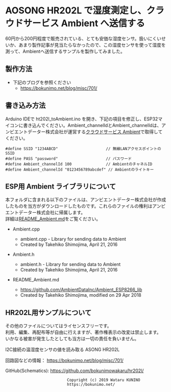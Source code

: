 # AOSONG HR202L で湿度測定し、クラウドサービス Ambient へ送信する

60円から200円程度で販売されている、とても安価な湿度センサ。扱いにくいせいか、あまり製作記事が見当たらなかったので、この湿度センサを使って湿度を測って、Ambientへ送信するサンプルを製作してみました。

## 製作方法
- 下記のブログを参照ください
	- https://bokunimo.net/blog/misc/701/

## 書き込み方法
Arduino IDEで ht202l_toAmbient.ino を開き、下記の項目を修正し、ESP32マイコンに書き込んでください。Ambient_channelIdとAmbient_channelIdは、アンビエントデーター株式会社が運営する[クラウドサービス Ambient](https://ambidata.io/)で取得してください。

	#define SSID "1234ABCD"                     // 無線LANアクセスポイントのSSID
	#define PASS "password"                     // パスワード
	#define Ambient_channelId 100               // AmbientのチャネルID 
	#define Ambient_channelId "0123456789abcdef" // Ambientのライトキー 

## ESP用 Ambient ライブラリについて
本フォルダに含まれる以下のファイルは、アンビエントデーター株式会社が作成したものを当方がダウンロードしたものです。これらのファイルの権利はアンビエントデーター株式会社に帰属します。  
詳細は[README_Ambient.md](README_Ambient.md)をご覧ください。

- Ambient.cpp
	- ambient.cpp - Library for sending data to Ambient
	- Created by Takehiko Shimojima, April 21, 2016
- Ambient.h
	- ambient.h - Library for sending data to Ambient
	- Created by Takehiko Shimojima, April 21, 2016

- README_Ambient.md
	- https://github.com/AmbientDataInc/Ambient_ESP8266_lib
	- Created by Takehiko Shimojima, modified on 29 Apr 2018

## HR202L用サンプルについて
その他のファイルについてはライセンスフリーです。  
利用、編集、再配布等が自由に行えますが、著作権表示の改変は禁止します。  
いかなる被害が発生したとしても当方は一切の責任を負いません。  

I2C接続の温湿度センサの値を読み取る
ASONG HR202L

回路図などの情報：
https://bokunimo.net/blog/misc/701/

GitHub(Schematics):
https://github.com/bokunimowakaru/hr202l/

                               Copyright (c) 2019 Wataru KUNINO
                               https://bokunimo.net/
